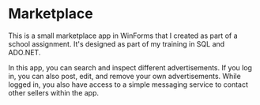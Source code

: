 # Marketplace

This is a small marketplace app in WinForms that I created as part of a school assignment. It's designed as part of my training in SQL and ADO.NET.

In this app, you can search and inspect different advertisements. If you log in, you can also post, edit, and remove your own advertisements. While logged in, you also have access to a simple messaging service to contact other sellers within the app.
